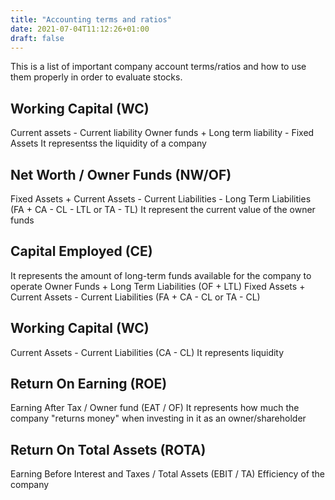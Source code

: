```yaml
---
title: "Accounting terms and ratios"
date: 2021-07-04T11:12:26+01:00
draft: false
---
```

This is a list of important company account terms/ratios and how to use them properly in order to evaluate stocks.

## Working Capital (WC)
Current assets - Current liability
Owner funds + Long term liability - Fixed Assets
It representss the liquidity of a company

## Net Worth / Owner Funds (NW/OF)
Fixed Assets + Current Assets - Current Liabilities - Long Term Liabilities  (FA + CA - CL - LTL or TA - TL)
It represent the current value of the owner funds

## Capital Employed (CE)
It represents the amount of long-term funds available for the company to operate
Owner Funds + Long Term Liabilities (OF + LTL)
Fixed Assets + Current Assets - Current Liabilities (FA + CA - CL or TA - CL)

## Working Capital (WC)
Current Assets - Current Liabilities (CA - CL)
It represents liquidity


## Return On Earning (ROE)
Earning After Tax / Owner fund (EAT / OF)
It represents how much the company "returns money" when investing in it as an owner/shareholder

## Return On Total Assets (ROTA)
Earning Before Interest and Taxes / Total Assets (EBIT / TA)
Efficiency of the company







